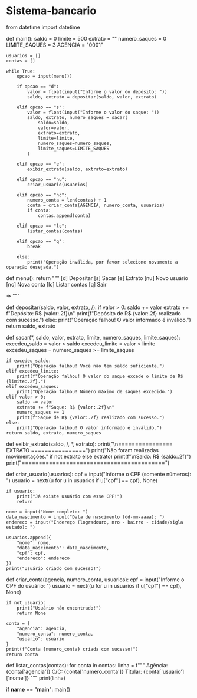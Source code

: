 # Sistema-bancario
from datetime import datetime

def main():
    saldo = 0
    limite = 500
    extrato = ""
    numero_saques = 0
    LIMITE_SAQUES = 3
    AGENCIA = "0001"
    
    usuarios = []
    contas = []

    while True:
        opcao = input(menu())

        if opcao == "d":
            valor = float(input("Informe o valor do depósito: "))
            saldo, extrato = depositar(saldo, valor, extrato)

        elif opcao == "s":
            valor = float(input("Informe o valor do saque: "))
            saldo, extrato, numero_saques = sacar(
                saldo=saldo,
                valor=valor,
                extrato=extrato,
                limite=limite,
                numero_saques=numero_saques,
                limite_saques=LIMITE_SAQUES
            )

        elif opcao == "e":
            exibir_extrato(saldo, extrato=extrato)

        elif opcao == "nu":
            criar_usuario(usuarios)

        elif opcao == "nc":
            numero_conta = len(contas) + 1
            conta = criar_conta(AGENCIA, numero_conta, usuarios)
            if conta:
                contas.append(conta)

        elif opcao == "lc":
            listar_contas(contas)

        elif opcao == "q":
            break

        else:
            print("Operação inválida, por favor selecione novamente a operação desejada.")

def menu():
    return """
[d] Depositar
[s] Sacar
[e] Extrato
[nu] Novo usuário
[nc] Nova conta
[lc] Listar contas
[q] Sair

=> """

def depositar(saldo, valor, extrato, /):
    if valor > 0:
        saldo += valor
        extrato += f"Depósito: R$ {valor:.2f}\n"
        print(f"Depósito de R$ {valor:.2f} realizado com sucesso.")
    else:
        print("Operação falhou! O valor informado é inválido.")
    return saldo, extrato

def sacar(*, saldo, valor, extrato, limite, numero_saques, limite_saques):
    excedeu_saldo = valor > saldo
    excedeu_limite = valor > limite
    excedeu_saques = numero_saques >= limite_saques

    if excedeu_saldo:
        print("Operação falhou! Você não tem saldo suficiente.")
    elif excedeu_limite:
        print(f"Operação falhou! O valor do saque excede o limite de R$ {limite:.2f}.")
    elif excedeu_saques:
        print("Operação falhou! Número máximo de saques excedido.")
    elif valor > 0:
        saldo -= valor
        extrato += f"Saque: R$ {valor:.2f}\n"
        numero_saques += 1
        print(f"Saque de R$ {valor:.2f} realizado com sucesso.")
    else:
        print("Operação falhou! O valor informado é inválido.")
    return saldo, extrato, numero_saques

def exibir_extrato(saldo, /, *, extrato):
    print("\n================ EXTRATO ================")
    print("Não foram realizadas movimentações." if not extrato else extrato)
    print(f"\nSaldo: R$ {saldo:.2f}")
    print("==========================================")

def criar_usuario(usuarios):
    cpf = input("Informe o CPF (somente números): ")
    usuario = next((u for u in usuarios if u["cpf"] == cpf), None)
    
    if usuario:
        print("Já existe usuário com esse CPF!")
        return
    
    nome = input("Nome completo: ")
    data_nascimento = input("Data de nascimento (dd-mm-aaaa): ")
    endereco = input("Endereço (logradouro, nro - bairro - cidade/sigla estado): ")
    
    usuarios.append({
        "nome": nome,
        "data_nascimento": data_nascimento,
        "cpf": cpf,
        "endereco": endereco
    })
    print("Usuário criado com sucesso!")

def criar_conta(agencia, numero_conta, usuarios):
    cpf = input("Informe o CPF do usuário: ")
    usuario = next((u for u in usuarios if u["cpf"] == cpf), None)
    
    if not usuario:
        print("Usuário não encontrado!")
        return None
    
    conta = {
        "agencia": agencia,
        "numero_conta": numero_conta,
        "usuario": usuario
    }
    print(f"Conta {numero_conta} criada com sucesso!")
    return conta

def listar_contas(contas):
    for conta in contas:
        linha = f"""
            Agência: {conta['agencia']}
            C/C: {conta['numero_conta']}
            Titular: {conta['usuario']['nome']}
        """
        print(linha)

if __name__ == "__main__":
    main()
